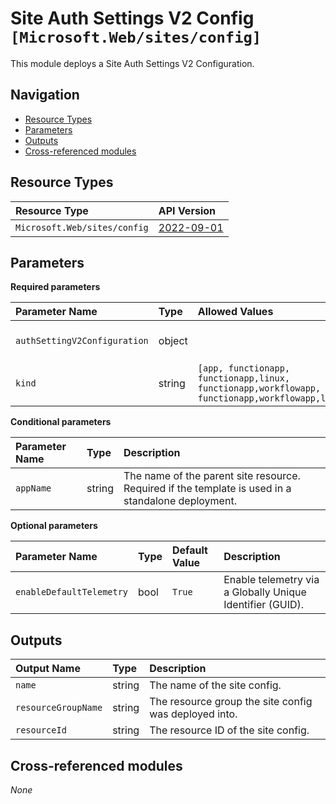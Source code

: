 # Site Auth Settings V2 Config `[Microsoft.Web/sites/config]`

This module deploys a Site Auth Settings V2 Configuration.

## Navigation

- [Resource Types](#Resource-Types)
- [Parameters](#Parameters)
- [Outputs](#Outputs)
- [Cross-referenced modules](#Cross-referenced-modules)

## Resource Types

| Resource Type | API Version |
| :-- | :-- |
| `Microsoft.Web/sites/config` | [2022-09-01](https://learn.microsoft.com/en-us/azure/templates/Microsoft.Web/sites) |

## Parameters

**Required parameters**

| Parameter Name | Type | Allowed Values | Description |
| :-- | :-- | :-- | :-- |
| `authSettingV2Configuration` | object |  | The auth settings V2 configuration. |
| `kind` | string | `[app, functionapp, functionapp,linux, functionapp,workflowapp, functionapp,workflowapp,linux]` | Type of site to deploy. |

**Conditional parameters**

| Parameter Name | Type | Description |
| :-- | :-- | :-- |
| `appName` | string | The name of the parent site resource. Required if the template is used in a standalone deployment. |

**Optional parameters**

| Parameter Name | Type | Default Value | Description |
| :-- | :-- | :-- | :-- |
| `enableDefaultTelemetry` | bool | `True` | Enable telemetry via a Globally Unique Identifier (GUID). |

## Outputs

| Output Name | Type | Description |
| :-- | :-- | :-- |
| `name` | string | The name of the site config. |
| `resourceGroupName` | string | The resource group the site config was deployed into. |
| `resourceId` | string | The resource ID of the site config. |

## Cross-referenced modules

_None_
